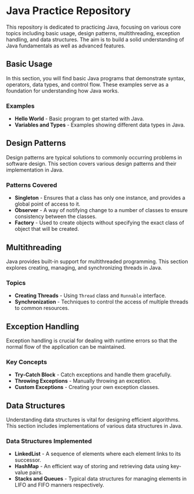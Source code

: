 # Java Practice Repository

This repository is dedicated to practicing Java, focusing on various core topics including basic usage, design patterns, multithreading, exception handling, and data structures. The aim is to build a solid understanding of Java fundamentals as well as advanced features.

## Basic Usage

In this section, you will find basic Java programs that demonstrate syntax, operators, data types, and control flow. These examples serve as a foundation for understanding how Java works.

### Examples
- **Hello World** - Basic program to get started with Java.
- **Variables and Types** - Examples showing different data types in Java.

## Design Patterns

Design patterns are typical solutions to commonly occurring problems in software design. This section covers various design patterns and their implementation in Java.

### Patterns Covered
- **Singleton** - Ensures that a class has only one instance, and provides a global point of access to it.
- **Observer** - A way of notifying change to a number of classes to ensure consistency between the classes.
- **Factory** - Used to create objects without specifying the exact class of object that will be created.

## Multithreading

Java provides built-in support for multithreaded programming. This section explores creating, managing, and synchronizing threads in Java.

### Topics
- **Creating Threads** - Using `Thread` class and `Runnable` interface.
- **Synchronization** - Techniques to control the access of multiple threads to common resources.

## Exception Handling

Exception handling is crucial for dealing with runtime errors so that the normal flow of the application can be maintained.

### Key Concepts
- **Try-Catch Block** - Catch exceptions and handle them gracefully.
- **Throwing Exceptions** - Manually throwing an exception.
- **Custom Exceptions** - Creating your own exception classes.

## Data Structures

Understanding data structures is vital for designing efficient algorithms. This section includes implementations of various data structures in Java.

### Data Structures Implemented
- **LinkedList** - A sequence of elements where each element links to its successor.
- **HashMap** - An efficient way of storing and retrieving data using key-value pairs.
- **Stacks and Queues** - Typical data structures for managing elements in LIFO and FIFO manners respectively.



